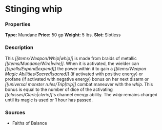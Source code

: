 ﻿---
Title: "Stinging whip"
Type: "Mundane"
Price: "50 gp"
Weight: "5 lbs."
Slot: "Slotless"
Description: |
  "This whip is made from braids of metallic wire. When it is activated, the wielder can expend the power within it to gain a sacred (if activated with positive energy) or profane (if activated with negative energy) bonus on her next disarm or trip combat maneuver with the whip. This bonus is equal to the number of dice of the activating cleric's channel energy ability. The whip remains charged until its magic is used or 1 hour has passed."
Sources: "['Faiths of Balance']"
---

# Stinging whip

### Properties

**Type:** Mundane **Price:** 50 gp **Weight:** 5 lbs. **Slot:** Slotless

### Description

This _[[items/Weapon/Whip|whip]]_ is made from braids of metallic _[[items/Mundane/Wire|wire]]_. When it is activated, the wielder can _[[spells/Expend|expend]]_ the power within it to gain a _[[items/Weapon Magic Abilities/Sacred|sacred]]_ (if activated with positive energy) or profane (if activated with negative energy) bonus on her next disarm or _[[universal monster rules/Trip|trip]]_ combat maneuver with the _whip_. This bonus is equal to the number of dice of the activating _[[classes/Cleric|cleric]]_'s channel energy ability. The _whip_ remains charged until its magic is used or 1 hour has passed.

### Sources

* Faiths of Balance